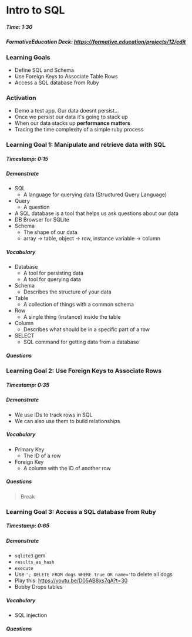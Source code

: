 # Intro to SQL

##### Time: 1:30

##### FormativeEducation Deck: <https://formative.education/projects/12/edit>


### Learning Goals

* Define SQL and Schema
* Use Foreign Keys to Associate Table Rows
* Access a SQL database from Ruby


### Activation

* Demo a test app. Our data doesnt persist...
* Once we persist our data it's going to stack up
* When our data stacks up **performance matters**
* Tracing the time complexity of a simple ruby process



### Learning Goal 1: Manipulate and retrieve data with SQL

##### Timestamp: 0:15

##### Demonstrate
* SQL 
  - A language for querying data (Structured Query Language)
* Query
  - A question
* A SQL database is a tool that helps us ask questions about our data
* DB Browser for SQLite
* Schema
  * The shape of our data
  * array -> table, object -> row, instance variable -> column

##### Vocabulary
* Database
  * A tool for persisting data
  * A tool for querying data
* Schema
  * Describes the structure of your data
* Table
  * A collection of things with a common schema
* Row
  * A single thing (instance) inside the table
* Column
  * Describes what should be in a specific part of a row
* SELECT
  - SQL command for getting data from a database

##### Questions 





### Learning Goal 2: Use Foreign Keys to Associate Rows

##### Timestamp: 0:35

##### Demonstrate

- We use IDs to track rows in SQL
- We can also use them to build relationships

##### Vocabulary

- Primary Key
  - The ID of a row
- Foreign Key
  - A column with the ID of another row

##### Questions 



> Break



### Learning Goal 3: Access a SQL database from Ruby

##### Timestamp: 0:65

##### Demonstrate

- `sqlite3` gem
- `results_as_hash`
- `execute`
- Use `'; DELETE FROM dogs WHERE true OR name='`to delete all dogs
- Play this: https://youtu.be/D05AB8xs7qA?t=30
- Bobby Drops tables

##### Vocabulary

- SQL injection

##### Questions 